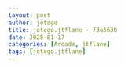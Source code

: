 ```yaml
---
layout: post
author: jotego
title: jotego.jtflane - 73a563b
date: 2025-01-17
categories: [Arcade, jtflane]
tags: [jotego.jtflane]
---
```


